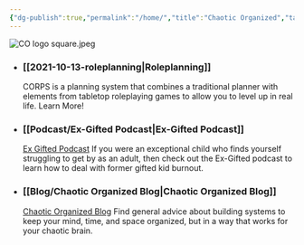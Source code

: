 ```yaml
---
{"dg-publish":true,"permalink":"/home/","title":"Chaotic Organized","tags":["gardenEntry"],"noteIcon":""}
---
```



![CO logo square.jpeg](/img/user/Assets/Attachments/CO%20logo%20square.jpeg)

- ### [[2021-10-13-roleplanning\|Roleplanning]]
  CORPS is a planning system that combines a traditional planner with elements from tabletop roleplaying games to allow you to level up in real life. Learn More!



- ### [[Podcast/Ex-Gifted Podcast\|Ex-Gifted Podcast]]
  [Ex Gifted Podcast](https://exgifted.com/)
  If you were an exceptional child who finds yourself struggling to get by as an adult, then check out the Ex-Gifted podcast to learn how to deal with former gifted kid burnout.


- ### [[Blog/Chaotic Organized Blog\|Chaotic Organized Blog]]
  [Chaotic Organized Blog](https://chaoticorganized.com/blog/)
  Find general advice about building systems to keep your mind, time, and space organized, but in a way that works for your chaotic brain.

